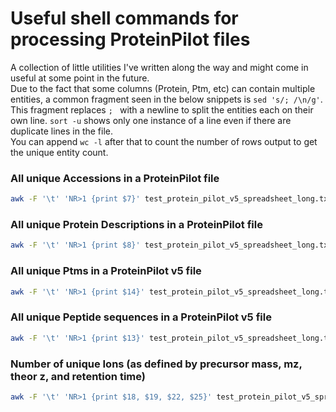 # Useful shell commands for processing ProteinPilot files
A collection of little utilities I've written along the way and might come in useful at some point in the future.  
Due to the fact that some columns (Protein, Ptm, etc) can contain multiple entities, 
a common fragment seen in the below snippets is `sed 's/; /\n/g'`.  
This fragment replaces `; ` with a newline to split the entities each on their own line.
`sort -u` shows only one instance of a line even if there are duplicate lines in the file.  
You can append `wc -l` after that to count the number of rows output to get the unique entity count.

### All unique Accessions in a ProteinPilot file  
``` bash
awk -F '\t' 'NR>1 {print $7}' test_protein_pilot_v5_spreadsheet_long.txt | sed 's/; /\n/g' | sort -u
```
### All unique Protein Descriptions in a ProteinPilot file
``` bash
awk -F '\t' 'NR>1 {print $8}' test_protein_pilot_v5_spreadsheet_long.txt | sed 's/; /\n/g' | sort -u
```

### All unique Ptms in a ProteinPilot v5 file  
``` bash
awk -F '\t' 'NR>1 {print $14}' test_protein_pilot_v5_spreadsheet_long.txt | sed 's/; /\n/g' | sort -u
```

### All unique Peptide sequences in a ProteinPilot v5 file
``` bash
awk -F '\t' 'NR>1 {print $13}' test_protein_pilot_v5_spreadsheet_long.txt | sort -u
```

### Number of unique Ions (as defined by precursor mass, mz, theor z, and retention time)
``` bash
awk -F '\t' 'NR>1 {print $18, $19, $22, $25}' test_protein_pilot_v5_spreadsheet_long.txt | sort -u | wc -l
```
